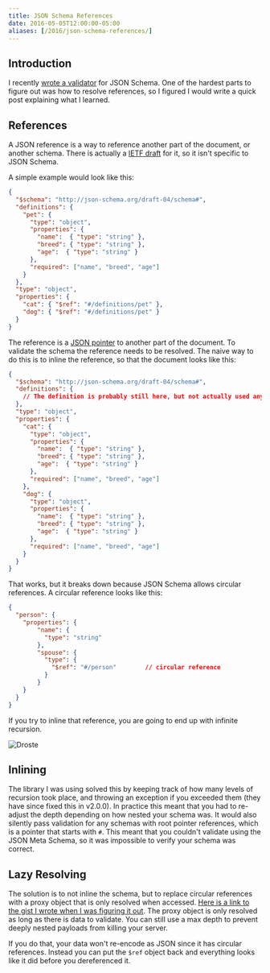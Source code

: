 ```yaml
---
title: JSON Schema References
date: 2016-05-05T12:00:00-05:00
aliases: [/2016/json-schema-references/]
---
```


## Introduction

I recently [wrote a validator](http://json-guard.thephpleague.com/) for JSON Schema.  One of the hardest parts to figure out was how to resolve references, so I figured  I would write a quick post explaining what I learned.

## References

A JSON reference is a way to reference another part of the document, or another schema.  There is actually a [IETF draft](https://tools.ietf.org/html/draft-pbryan-zyp-json-ref-03) for it, so it isn't specific to JSON Schema.

A simple example would look like this:

```json
{
  "$schema": "http://json-schema.org/draft-04/schema#",
  "definitions": {
    "pet": {
      "type": "object",
      "properties": {
        "name":  { "type": "string" },
        "breed": { "type": "string" },
        "age":  { "type": "string" }
      },
      "required": ["name", "breed", "age"]
    }
  },
  "type": "object",
  "properties": {
    "cat": { "$ref": "#/definitions/pet" },
    "dog": { "$ref": "#/definitions/pet" }
  }
}
```

The reference is a [JSON pointer](https://tools.ietf.org/html/rfc6901) to another part of the document.  To validate the schema the reference needs to be resolved.  The naive way to do this is to inline the reference, so that the document looks like this:

```json
{
  "$schema": "http://json-schema.org/draft-04/schema#",
  "definitions": {
    // The definition is probably still here, but not actually used anymore.
  },
  "type": "object",
  "properties": {
    "cat": {
      "type": "object",
      "properties": {
        "name":  { "type": "string" },
        "breed": { "type": "string" },
        "age":  { "type": "string" }
      },
      "required": ["name", "breed", "age"]
    },
    "dog": {
      "type": "object",
      "properties": {
        "name":  { "type": "string" },
        "breed": { "type": "string" },
        "age":  { "type": "string" }
      },
      "required": ["name", "breed", "age"]
    }
  }
}
```

That works, but it breaks down because JSON Schema allows circular references.  A circular reference looks like this:

```json
{
  "person": {
    "properties": {
        "name": {
          "type": "string"
        },
        "spouse": {
          "type": {
            "$ref": "#/person"        // circular reference
          }
        }
    }
  }
}
```

If you try to inline that reference, you are going to end up with infinite recursion.

![Droste](/images/posts/json-schema-references/Droste.jpg)

## Inlining

The library I was using solved this by keeping track of how many levels of recursion took place, and throwing an exception if you exceeded them (they have since fixed this in v2.0.0).  In practice this meant that you had to re-adjust the depth depending on how nested your schema was.  It would also silently pass validation for any schemas with root pointer references, which is a pointer that starts with `#`.  This meant that you couldn't validate using the JSON Meta Schema, so it was impossible to verify your schema was correct.

## Lazy Resolving

The solution is to not inline the schema, but to replace circular references with a proxy object that is only resolved when accessed.  [Here is a link to the gist I wrote when I was figuring it out](https://3v4l.org/MA7ND).  The proxy object is only resolved as long as there is data to validate.  You can still use a max depth to prevent deeply nested payloads from killing your server.

If you do that, your data won't re-encode as JSON since it has circular references.  Instead you can put the `$ref` object back and everything looks like it did before you dereferenced it.
